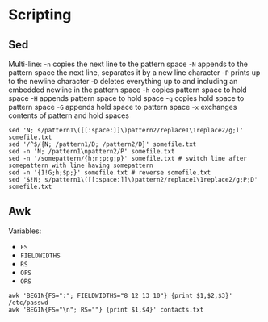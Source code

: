 # Scripting

## Sed

Multi-line:
-`n` copies the next line to the pattern space
-`N` appends to the pattern space the next line, separates it by a new line character
-`P` prints up to the newline character
-`D` deletes everything up to and including an embedded newline in the pattern space
-`h` copies pattern space to hold space
-`H` appends pattern space to hold space
-`g` copies hold space to pattern space
-`G` appends hold space to pattern space
-`x` exchanges contents of pattern and hold spaces

```
sed 'N; s/pattern1\([[:space:]]\)pattern2/replace1\1replace2/g;l' somefile.txt
sed '/^$/{N; /pattern1/D; /pattern2/D}' somefile.txt
sed -n 'N; /pattern1\npattern2/P' somefile.txt
sed -n '/somepattern/{h;n;p;g;p}' somefile.txt # switch line after somepattern with line having somepattern
sed -n '{1!G;h;$p;}' somefile.txt # reverse somefile.txt
sed '$!N; s/pattern1\([[:space:]]\)pattern2/replace1\1replace2/g;P;D' somefile.txt
```

## Awk

Variables:
- `FS`
- `FIELDWIDTHS`
- `RS`
- `OFS`
- `ORS`
```
awk 'BEGIN{FS=":"; FIELDWIDTHS="8 12 13 10"} {print $1,$2,$3}' /etc/passwd
awk 'BEGIN{FS="\n"; RS=""} {print $1,$4}' contacts.txt
```


